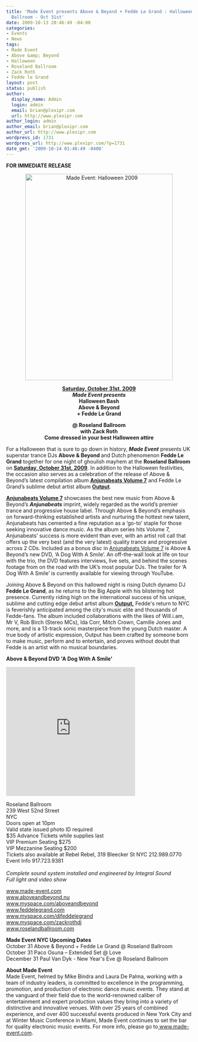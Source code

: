```yaml
---
title: 'Made Event presents Above & Beyond + Fedde Le Grand : Halloween Bash @ Roseland
  Ballroom - Oct 31st'
date: 2009-10-13 20:46:49 -04:00
categories:
- Events
- News
tags:
- Made Event
- Above &amp; Beyond
- Halloween
- Roseland Ballroom
- Zack Roth
- Fedde le Grand
layout: post
status: publish
author:
  display_name: Admin
  login: admin
  email: brian@plexipr.com
  url: http://www.plexipr.com
author_login: admin
author_email: brian@plexipr.com
author_url: http://www.plexipr.com
wordpress_id: 1731
wordpress_url: http://www.plexipr.com/?p=1731
date_gmt: '2009-10-14 01:46:49 -0400'
---
```


<p><strong>FOR IMMEDIATE RELEASE</strong></p>
<p style="text-align: center;"><a href="http://www.made-event.com"><img class="size-full wp-image-1732 aligncenter" title="Made Event: Halloween 2009" src="http://www.plexipr.com/wp-content/uploads/2009/10/AbobeBeyond_Fedde-le-Grand.jpg" alt="Made Event: Halloween 2009" width="400" height="560" /></a></p>
<p style="text-align: center;"><strong><span style="text-decoration: underline;">Saturday, October 31st, 2009</span><br />
<em>Made Event presents</em><br />
Halloween Bash<br />
Above &amp; Beyond<br />
+ Fedde Le Grand</strong></p>
<p style="text-align: center;"><strong> </strong><strong>@ Roseland Ballroom<br />
with Zack Roth<br />
Come dressed in your best Halloween attire</strong></p>
<p style="text-align: left;">For a Halloween that is sure to go down in history, <em><strong>Made Event</strong></em> presents UK superstar trance DJs <strong>Above &amp; Beyond </strong>and Dutch phenomenon <strong>Fedde Le Grand</strong> together for one night of ghoulish mayhem at the <strong>Roseland Ballroom</strong> on <span style="text-decoration: underline;"><strong>Saturday, October 31st, 2009</strong></span>. In addition to the Halloween festivities, the occasion also serves as a celebration of the release of Above &amp; Beyond’s latest compilation album <span style="text-decoration: underline;"><strong>Anjunabeats Volume 7</strong></span> and Fedde Le Grand’s sublime debut artist album <span style="text-decoration: underline;"><strong>Output</strong></span>.</p>
<p><span style="text-decoration: underline;"><strong>Anjunabeats Volume 7</strong></span> showcases the best new music from Above &amp; Beyond’s <em><strong>Anjunabeats</strong></em> imprint, widely regarded as the world’s premier trance and progressive house label. Through Above &amp; Beyond’s emphasis on forward-thinking established artists and nurturing the hottest new talent, Anjunabeats has cemented a fine reputation as a ‘go-to’ staple for those seeking innovative dance music. As the album series hits Volume 7, Anjunabeats’ success is more evident than ever, with an artist roll call that offers up the very best (and the very latest) quality trance and progressive across 2 CDs. Included as a bonus disc in <span style="text-decoration: underline;">Anjunabeats Volume 7</span> is Above &amp; Beyond’s new DVD, ‘A Dog With A Smile’. An off-the-wall look at life on tour with the trio, the DVD features interviews, live sets, and behind the scenes footage from on the road with the UK’s most popular DJs. The trailer for ‘A Dog With A Smile’ is currently available for viewing through YouTube.</p>
<p>Joining Above &amp; Beyond on this hallowed night is rising Dutch dynamo DJ <strong>Fedde Le Grand</strong>, as he returns to the Big Apple with his blistering hot presence. Currently riding high on the international success of his unique, sublime and cutting edge debut artist album <span style="text-decoration: underline;"><strong>Output,</strong></span> Fedde's return to NYC is feverishly anticipated among the city's music elite and thousands of Fedde-fans. The album included collaborations with the likes of Will.i.am, Mr V, Rob Birch (Stereo MCs), Ida Corr, Mitch Crown, Camille Jones and more, and is a 13-track sonic masterpiece from the young Dutch master. A true body of artistic expression, Output has been crafted by someone born to make music, perform and to entertain, and proves without doubt that Fedde is an artist with no musical boundaries.</p>
<p><strong>Above &amp; Beyond DVD 'A Dog With A Smile' </strong></p>
<p style="text-align: left;"><object classid="clsid:d27cdb6e-ae6d-11cf-96b8-444553540000" width="350" height="350" codebase="http://download.macromedia.com/pub/shockwave/cabs/flash/swflash.cab#version=6,0,40,0"><param name="src" value="http://www.youtube.com/v/RfVrT7gQ6To" /><embed type="application/x-shockwave-flash" width="350" height="350" src="http://www.youtube.com/v/RfVrT7gQ6To"></embed></object></p>
<p>Roseland Ballroom<br />
239 West 52nd Street<br />
NYC<br />
Doors open at 10pm<br />
Valid state issued photo ID required<br />
$35 Advance Tickets while supplies last<br />
VIP Premium Seating $275<br />
VIP Mezzanine Seating $200<br />
Tickets also available at Rebel Rebel, 319 Bleecker St NYC 212.989.0770<br />
Event Info 917.723.9381<br />
<em><br />
Complete sound system installed and engineered by Integral Sound<br />
Full light and video show</em></p>
<p><a href="http://">www.made-event.com<br />
www.aboveandbeyond.nu<br />
www.myspace.com/aboveandbeyond<br />
www.feddelegrand.com<br />
www.myspace.com/djfeddelegrand<br />
www.myspace.com/zackrothdj<br />
www.roselandballroom.com</a></p>
<p><strong>Made Event NYC Upcoming Dates</strong><br />
October 31 Above &amp; Beyond + Fedde Le Grand @ Roseland Ballroom<br />
October 31 Paco Osuna – Extended Set @ Love<br />
December 31 Paul Van Dyk - New Year's Eve @ Roseland Ballroom</p>
<p><strong>About Made Event</strong><br />
Made Event, helmed by Mike Bindra and Laura De Palma, working with a team of industry leaders, is committed to excellence in the programming, promotion, and production of electronic dance music events. They stand at the vanguard of their field due to the world-renowned caliber of entertainment and expert production values they bring into a variety of distinctive and innovative venues. With over 25 years of combined experience, and over 400 successful events produced in New York City and at Winter Music Conference in Miami, Made Event continues to set the bar for quality electronic music events. For more info, please go to<a href="http://"> www.made-event.com</a>.</p>

